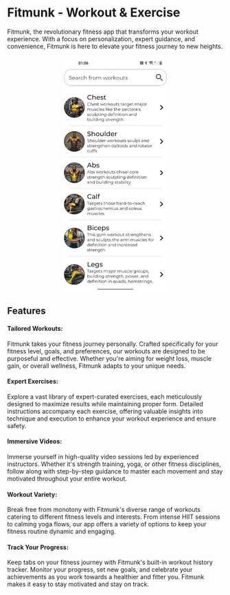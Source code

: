 # Fitmunk - Workout & Exercise
Fitmunk, the revolutionary fitness app that transforms your workout experience. With a focus on personalization, expert guidance, and convenience, Fitmunk is here to elevate your fitness journey to new heights.

<div align="center">
<img src ="https://github.com/Lakshyasukhralia/Workout-App/blob/master/Screenshot_20240220_010648.png" width="250" height="550">
</div>

## Features
#### Tailored Workouts:
Fitmunk takes your fitness journey personally. Crafted specifically for your fitness level, goals, and preferences, our workouts are designed to be purposeful and effective. Whether you're aiming for weight loss, muscle gain, or overall wellness, Fitmunk adapts to your unique needs.

#### Expert Exercises:
Explore a vast library of expert-curated exercises, each meticulously designed to maximize results while maintaining proper form. Detailed instructions accompany each exercise, offering valuable insights into technique and execution to enhance your workout experience and ensure safety.

#### Immersive Videos:
Immerse yourself in high-quality video sessions led by experienced instructors. Whether it's strength training, yoga, or other fitness disciplines, follow along with step-by-step guidance to master each movement and stay motivated throughout your entire workout.

#### Workout Variety:
Break free from monotony with Fitmunk's diverse range of workouts catering to different fitness levels and interests. From intense HIIT sessions to calming yoga flows, our app offers a variety of options to keep your fitness routine dynamic and engaging.

#### Track Your Progress:
Keep tabs on your fitness journey with Fitmunk's built-in workout history tracker. Monitor your progress, set new goals, and celebrate your achievements as you work towards a healthier and fitter you. Fitmunk makes it easy to stay motivated and stay on track.
